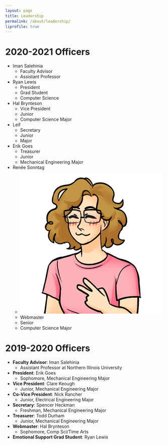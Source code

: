 ```yaml
---
layout: page 
title: Leadership
permalink: /about/leadership/
liprofile: true
---
```

# 2020-2021 Officers
* Iman Salehinia
  * Faculty Advisor
  * Assistant Professor
* Ryan Lewis
  * President
  * Grad Student
  * Computer Science
* Hal Brynteson
  * Vice President
  * Junior
  * Computer Science Major
* Leif
  * Secretary
  * Junior
  * Major
* Erik Goes
  * Treasurer
  * Junior
  * Mechanical Engineering Major
* Ren&eacute;e Sonntag
  * ![](/images/renee.png)
  * Webmaster
  * Senior
  * Computer Science Major

# 2019-2020 Officers
* **Faculty Advisor**: Iman Salehinia
  * Assistant Professor at Northern Illinois University
* **President**: Erik Goes
  * Sophomore, Mechanical Engineering Major
* **Vice President**: Clare Keough
  * Junior, Mechanical Engineering Major
* **Co-Vice President**: Nick Rancher
  * Junior, Electrical Engineering Major
* **Secretary**: Spencer Heckman
  * Freshman, Mechanical Engineering Major
* **Treasurer**: Todd Durham 
  * Junior, Mechanical Engineering Major
* **Webmaster**: Hal Brynteson 
  * Sophomore, Comp Sci/Time Arts
* **Emotional Support Grad Student**: Ryan Lewis
